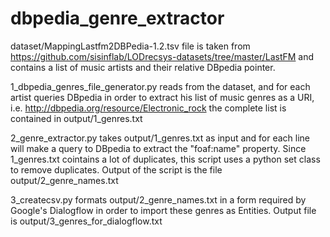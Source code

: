 # dbpedia_genre_extractor

 dataset/MappingLastfm2DBPedia-1.2.tsv file is taken from https://github.com/sisinflab/LODrecsys-datasets/tree/master/LastFM and contains a list of music artists and their relative DBpedia pointer.

 1_dbpedia_genres_file_generator.py reads from the dataset, and for each artist queries DBpedia in order to extract his list of music genres as a URI, i.e.
 http://dbpedia.org/resource/Electronic_rock
 the complete list is contained in output/1_genres.txt

 2_genre_extractor.py takes output/1_genres.txt as input and for each line will make a query to DBpedia to extract the "foaf:name" property. Since 1_genres.txt cointains a lot of duplicates, this script uses a python set class to remove duplicates. Output of the script is the file output/2_genre_names.txt

 3_createcsv.py formats output/2_genre_names.txt in a form required by Google's Dialogflow in order to import these genres as Entities. Output file is output/3_genres_for_dialogflow.txt